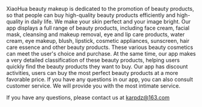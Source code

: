 XiaoHua beauty makeup is dedicated to the promotion of beauty products, so that people can buy high-quality beauty products efficiently and high-quality in daily life. We make your skin perfect and your image bright.
Our app displays a full range of beauty products, including face cream, facial mask, cleansing and makeup removal, eye and lip care products, water cream, eye makeup, blush, lipstick, cosmetic appliances, sunscreen, hair care essence and other beauty products. These various beauty cosmetics can meet the user's choice and purchase. At the same time, our app makes a very detailed classification of these beauty products, helping users quickly find the beauty products they want to buy. Our app has discount activities, users can buy the most perfect beauty products at a more favorable price. If you have any questions in our app, you can also consult customer service. We will provide you with the most intimate service.

If you have any questions, please contact us at karpdz@163.com

